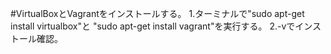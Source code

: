 #VirtualBoxとVagrantをインストールする。
1.ターミナルで"sudo apt-get install virtualbox"と  "sudo apt-get install vagrant"を実行する。
  2.-vでインストール確認。
